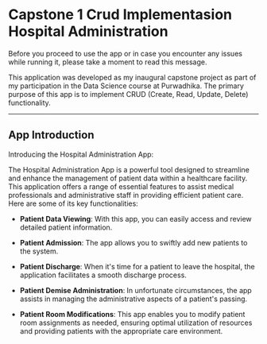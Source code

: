 # **Capstone 1 Crud Implementasion Hospital Administration**

Before you proceed to use the app or in case you encounter any issues while running it, please take a moment to read this message.

This application was developed as my inaugural capstone project as part of my participation in the Data Science course at Purwadhika. The primary purpose of this app is to implement CRUD (Create, Read, Update, Delete) functionality. 

---

## **App Introduction**

Introducing the Hospital Administration App:

The Hospital Administration App is a powerful tool designed to streamline and enhance the management of patient data within a healthcare facility. This application offers a range of essential features to assist medical professionals and administrative staff in providing efficient patient care. Here are some of its key functionalities:

- **Patient Data Viewing**: With this app, you can easily access and review detailed patient information.

- **Patient Admission**: The app allows you to swiftly add new patients to the system. 

- **Patient Discharge**: When it's time for a patient to leave the hospital, the application facilitates a smooth discharge process. 

- **Patient Demise Administration**: In unfortunate circumstances, the app assists in managing the administrative aspects of a patient's passing. 

- **Patient Room Modifications**: This app enables you to modify patient room assignments as needed, ensuring optimal utilization of resources and providing patients with the appropriate care environment.
